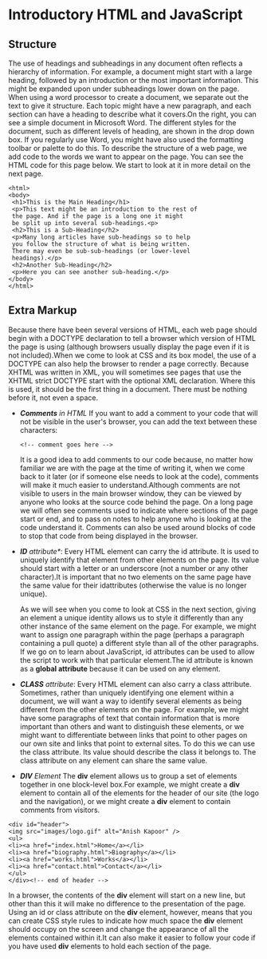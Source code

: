 # Introductory HTML and JavaScript
## Structure 
The use of headings and subheadings in any document often reflects a hierarchy of information. For example, a document might start with a large heading, followed by an introduction or the most important information. This might be expanded upon under subheadings lower down on the page. When using a word processor to create a document, we separate out the text to give it structure. Each topic might have a new paragraph, and each section can have a heading to describe what it covers.On the right, you can see a 
simple document in Microsoft Word. The different styles for the document, such as different levels of heading, are shown in the drop down box. If you regularly use Word, you might have also used the formatting toolbar or palette to do this. To describe the structure of a web page, we add code to the words we want to appear on the page. You can see the HTML code for this page below. We start to look at it in more detail on the next page.

```
<html>
<body>
 <h1>This is the Main Heading</h1>
 <p>This text might be an introduction to the rest of 
 the page. And if the page is a long one it might 
 be split up into several sub-headings.<p>
 <h2>This is a Sub-Heading</h2>
 <p>Many long articles have sub-headings so to help 
 you follow the structure of what is being written. 
 There may even be sub-sub-headings (or lower-level 
 headings).</p>
 <h2>Another Sub-Heading</h2>
 <p>Here you can see another sub-heading.</p>
</body>
</html>
```

## Extra Markup
Because there have been several versions of HTML, each web page should begin with a DOCTYPE declaration to tell a browser which version of HTML the page is using (although browsers usually display the page even if it is not included).When we come to look at CSS and its box model, the use of a DOCTYPE can also help the browser to render a page correctly. Because XHTML was written in XML, you will sometimes see pages that use the XHTML strict DOCTYPE start with the optional XML declaration. Where this is used, it should be the first thing in a document. There must be nothing before it, not even a space.
- _**Comments** in HTML_
  If you want to add a comment to your code that will not be visible in the user's browser, you can add the text between these characters:
  ```
  <!-- comment goes here -->
  ```
  It is a good idea to add comments to our code because, no matter how familiar we are with the page at the time of writing it, when we come back to it later (or if someone else needs to look at the code), comments will make it much easier to understand.Although comments are not visible to users in the main browser window, they can be viewed by anyone who looks at the source code behind the page. On a long page we will often see comments used to indicate where sections of the page start or end, and to pass on notes to help anyone who is looking at the code understand it. Comments can also be used around blocks of code to stop that code from being displayed in the browser.
  
- _**ID** attribute*_:
  Every HTML element can carry the id attribute. It is used to uniquely identify that element from other elements on the page. Its value should start with a letter or an underscore (not a number or any other character).It is important that no two elements on the same page have the same value for their idattributes (otherwise the value is no longer unique).

  As we will see when you come to look at CSS in the next section, giving an element a unique identity allows us to style it differently than any other instance of the same element on the page. For example, we might want to assign one paragraph within the page (perhaps a paragraph containing a pull quote) a different style than all of the other paragraphs. If we go on to learn about JavaScript, id attributes can be used to allow the script to work with that particular element.The id attribute is known as a **global attribute** because it can be used on any element.
  
- _**CLASS** attribute_:
  Every HTML element can also carry a class attribute. Sometimes, rather than uniquely identifying one element within a document, we will want a way to identify several elements as being different from the other elements on the page. For example, we might have some paragraphs of text that contain information that is more important than others and want to distinguish these elements, or we might want to differentiate between links that point to other pages on our own site and links that point to external sites. To do this we can use the class attribute. Its value should describe the class it belongs to. The class attribute on any element can share the same value.
  
- _**DIV** Element_ 
  The **div** element allows us to group a set of elements together in one block-level box.For example, we might create a **div** element to contain all of the elements for the header of our site (the logo and the navigation), or we might create a **div** element to contain comments from visitors.
  
 ```
 <div id="header">
<img src="images/logo.gif" alt="Anish Kapoor" />
<ul>
 <li><a href="index.html">Home</a></li>
 <li><a href="biography.html">Biography</a></li>
 <li><a href="works.html">Works</a></li>
 <li><a href="contact.html">Contact</a></li>
</ul>
</div><!-- end of header -->
 ```
 
  In a browser, the contents of the **div** element will start on a new line, but other than this it will make no difference to the presentation of the page. Using an id or class attribute on the **div** element, however, means that you can create CSS style rules to indicate how much space the **div** element should occupy on the screen and change the appearance of all the elements contained within it.It can also make it easier to follow your code if you have used **div** elements to hold each section of the page.
